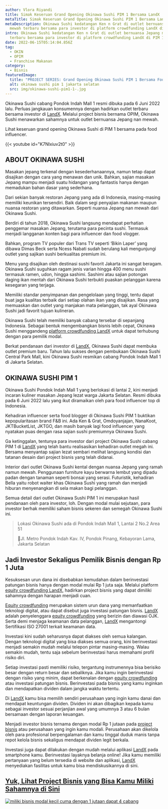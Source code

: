 ```yaml
---
author: Vlora Riyandi
title: Simak Keseruan Grand Opening Okinawa Sushi PIM 1 Bersama LandX
metaTitle: Simak Keseruan Grand Opening Okinawa Sushi PIM 1 Bersama LandX
metaDescription: Okinawa Sushi kedatangan Ken n Grat di outlet bernuansa Jepang
  mewah terbaru bersama para investor di platform crowdfunding LandX di PIM 1.
intro: Okinawa Sushi kedatangan Ken n Grat di outlet bernuansa Jepang mewah
  terbaru bersama para investor di platform crowdfunding LandX di PIM 1.
date: 2022-06-15T05:14:04.856Z
tag:
  - OKIN
  - OPIM
  - Franchise Makanan
category:
  - Bisnis
featuredImage:
  title: "PROJECT SERIES: Grand Opening Okinawa Sushi PIM 1 Bersama Food Influencer"
  alt: okinawa sushi pim 1 jakarta selatan
  src: img/okinawa-sushi-pim1-1-.jpg
---
```

Okinawa Sushi cabang Pondok Indah Mall 1 resmi dibuka pada 6 Juni 2022 lalu. Perluas jangkauan konsumennya dengan hadirkan outlet terbaru bersama investor di [LandX](https://landx.id/project/?utm_source=Blog&utm_medium=organic+keyword&utm_campaign=blog&utm_id=Blog). Melalui project bisnis bernama OPIM, Okinawa Sushi menawarkan sahamnya untuk outlet bernuansa Jepang nan mewah.

Lihat keseruan grand opening Okinawa Sushi di PIM 1 bersama pada food influencer.

{{< youtube id="K7Nlxiuv2t0" >}}

## ABOUT OKINAWA SUSHI

Masakan jepang terkenal dengan kesederhanaannya, namun tetap dapat disajikan dengan cara yang menawan dan unik. Bahkan, sajian masakan Jepang mampu menjadi suatu hidangan yang fantastis hanya dengan memadukan bahan dasar yang sederhana.

Dari sekian banyak restoran Jepang yang ada di Indonesia, masing-masing memiliki keunikan tersendiri. Baik dalam segi penyajian makanan maupun nuansa restoran yang ditawarkan. Seperti nuansa Jepang nan mewah dari Okinawa Sushi.

Berdiri di tahun 2018, Okinawa Sushi langsung mendapat perhatian penggemar masakan Jepang, terutama para pecinta sushi. Termasuk menjadi langganan konten bagi para influencer dan food vlogger. 

Bahkan, program TV populer dari Trans TV seperti ‘Bikin Laper’ yang dibawa Dimas Beck serta Ncess Nabati sudah berulang kali mengunjungi outlet yang sajikan sushi berkualitas premium ini.

Menu yang disajikan oleh destinasi sushi favorit Jakarta ini sangat beragam. Okinawa Sushi suguhkan ragam jenis varian hingga 400 menu sushi termasuk ramen, udon, hingga sashimi. Sashimi atau sajian potongan daging ikan mentah dari Okinawa Sushi terbukti puaskan pelanggan karena kesegaran yang terjaga.

Memiliki standar penyimpanan dan pengelolaan yang tinggi, tentu dapat buat jaga kualitas terbaik dari setiap olahan ikan yang disajikan. Rasa yang memuaskan dan outlet yang manjakan mata pelanggan, tak ayal Okinawa Sushi jadi favorit tujuan kulineran.

Okinawa Sushi telah memiliki banyak cabang tersebar di sepanjang Indonesia. Sebagai bentuk mengembangkan bisnis lebih cepat, Okinawa Sushi menggandeng [platform crowdfunding LandX](https://landx.id/project/?utm_source=Blog&utm_medium=organic+keyword&utm_campaign=blog&utm_id=Blog) untuk dapat terhubung dengan para pemilik modal.

Berkat pendanaan dari investor di [LandX](https://landx.id/project/?utm_source=Blog&utm_medium=organic+keyword&utm_campaign=blog&utm_id=Blog), Okinawa Sushi dapat membuka outlet premium baru. Tahun lalu sukses dengan pembukaan Okinawa Sushi Central Park Mall, kini Okinawa Sushi resmikan cabang Pondok Indah Mall 1 di Jakarta Selatan.

## OKINAWA SUSHI PIM 1

Okinawa Sushi Pondok Indah Mall 1 yang berlokasi di lantai 2, kini menjadi incaran kuliner masakan Jepang lezat warga Jakarta Selatan. Resmi dibuka pada 6 Juni 2022 lalu yang ikut diramaikan oleh para food influencer top di Indonesia.

Kehadiran influencer serta food blogger di Okinawa Sushi PIM 1 buktikan kepopularitasan brand F&B ini. Ada Ken & Grat, Omdoyanjajan, NanaKoot, JKTBucketList, JKTGO, dan masih banyak lagi food influencer yang nyatakan puas dengan rasa sajian sushi premiumnya Okinawa Sushi.

Ga ketinggalan, tentunya para investor dari project Okinawa Sushi cabang PIM 1 di [LandX](https://landx.id/project/?utm_source=Blog&utm_medium=organic+keyword&utm_campaign=blog&utm_id=Blog) yang telah bantu realisasikan kehadiran outlet megah ini. Bersama menyantap sajian lezat sembari melihat langsung kondisi dan tatanan desain dari project bisnis yang telah didanai.

Interior dari outlet Okinawa Sushi kental dengan nuansa Jepang yang ramah namun mewah. Penggunaan furniture kayu berwarna lembut yang dipadu padan dengan tanaman seperti bonsai yang serasi. Futuristik, kehadiran Bella yaitu robot waiter khas Okinawa Sushi yang ramah dan menjadi hiburan menyenangkan di sela makan bagi pelanggan.

Semua detail dari outlet Okinawa Sushi PIM 1 ini merupakan hasil pendanaan oleh para investor, loh. Dengan modal mulai sejutaan, para investor berhak memiliki saham bisnis sekeren dan semegah Okinawa Sushi ini.

> Lokasi Okinawa Sushi ada di Pondok Indah Mall 1, Lantai 2 No.2 Area 51 
>
> 📍Jl. Metro Pondok Indah Kav. IV, Pondok Pinang, Kebayoran Lama, Jakarta Selatan

## Jadi Investor Sekaligus Pemilik Bisnis dengan Rp 1 Juta

Kesuksesan urun dana ini disebabkan kemudahan dalam berinvestasi patungan bisnis hanya dengan modal mulai Rp 1 juta saja. Melalui platform [equity crowdfunding LandX](https://landx.id/project/?utm_source=Blog&utm_medium=organic+keyword&utm_campaign=blog&utm_id=Blog), hadirkan project bisnis yang dapat dimiliki sahamnya dengan harapan menjadi cuan.

[Equity crowdfunding](https://landx.id/) merupakan sistem urun dana yang memanfaatkan teknologi digital, atau dapat disebut juga investasi patungan bisnis. [LandX](https://landx.id/project/?utm_source=Blog&utm_medium=organic+keyword&utm_campaign=blog&utm_id=Blog) adalah penyelenggara [equity crowdfunding](https://landx.id/project/?utm_source=Blog&utm_medium=organic+keyword&utm_campaign=blog&utm_id=Blog) yang berizin dan diawasi OJK. Serta demi menjaga keamanan data pelanggan, [LandX](https://landx.id/project/?utm_source=Blog&utm_medium=organic+keyword&utm_campaign=blog&utm_id=Blog) mengantongi Sertifikasi ISO 27001 terkait keamanan data.

Investasi kini sudah seharusnya dapat diakses oleh semua kalangan. Dengan teknologi digital yang bisa diakses semua orang, kini berinvestasi menjadi semakin mudah melalui telepon pintar masing-masing. Walau semakin mudah, tentu saja sebelum berinvestasi harus memahami profil risiko diri.

Setiap investasi pasti memiliki risiko, tergantung instrumennya bisa berisiko besar dengan return besar dan sebaliknya. Jika kamu ingin berinvestasi dengan risiko yang minim, dapat berkenalan dengan [equity crowdfunding](https://landx.id/project/?utm_source=Blog&utm_medium=organic+keyword&utm_campaign=blog&utm_id=Blog) atau investasi patungan bisnis. Berinvestasi pada bisnis yang kamu inginkan dan mendapatkan dividen dalam jangka waktu tertentu.

Di [LandX](https://landx.id/project/?utm_source=Blog&utm_medium=organic+keyword&utm_campaign=blog&utm_id=Blog) kamu bisa memilih sendiri perusahaan yang ingin kamu danai dan mendapat keuntungan dividen. Dividen ini akan dibagikan kepada kamu sebagai investor sesuai perjanjian awal yang umumnya 3 atau 6 bulan bersamaan dengan laporan keuangan. 

Menjadi investor bisnis ternama dengan modal Rp 1 jutaan pada [project bisnis](https://landx.id/project/) atau perusahaan yang ingin kamu modali. Perusahaan akan dikelola oleh para profesional berpengalaman dan kamu tinggal duduk manis tanpa repot kelola bisnis sekaligus mendapat dividen legit berkala.

Investasi juga dapat dilakukan dengan mudah melalui aplikasi [LandX](https://landx.id/project/?utm_source=Blog&utm_medium=organic+keyword&utm_campaign=blog&utm_id=Blog) pada smartphone kamu. Berinvestasi layaknya belanja online! Jika kamu memiliki pertanyaan yang belum tersedia di website dan aplikasi, [LandX](https://landx.id/project/?utm_source=Blog&utm_medium=organic+keyword&utm_campaign=blog&utm_id=Blog) menyediakan fasilitas untuk kamu bisa mendiskusikannya di sini.

## **[Yuk, Lihat Project Bisnis yang Bisa Kamu Miliki Sahamnya di Sini](https://landx.id/project/?utm_source=Blog&utm_medium=organic+keyword&utm_campaign=blog&utm_id=Blog)**

<!--StartFragment-->

[![miliki bisnis modal kecil cuma dengan 1 jutaan dapat 4 cabang ](https://accountgram-production.sfo2.cdn.digitaloceanspaces.com/landx_ghost/2021/11/jadi-owner-bisnis-hanya-1-jutaan-dengan-cuan-yang-sangat-menjanjikan.png)](https://landx.id/project/?utm_source=Blog&utm_medium=organic+keyword&utm_campaign=blog&utm_id=Blog)

>
